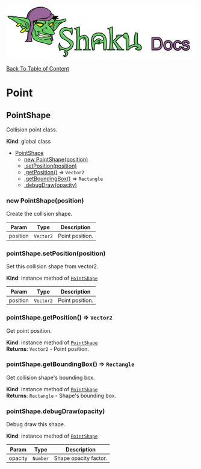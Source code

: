 ![Shaku JS](resources/logo-sm.png)

[Back To Table of Content](index.md)

# Point

<a name="PointShape"></a>

## PointShape
Collision point class.

**Kind**: global class  

* [PointShape](#PointShape)
    * [new PointShape(position)](#new_PointShape_new)
    * [.setPosition(position)](#PointShape+setPosition)
    * [.getPosition()](#PointShape+getPosition) ⇒ <code>Vector2</code>
    * [.getBoundingBox()](#PointShape+getBoundingBox) ⇒ <code>Rectangle</code>
    * [.debugDraw(opacity)](#PointShape+debugDraw)

<a name="new_PointShape_new"></a>

### new PointShape(position)
Create the collision shape.


| Param | Type | Description |
| --- | --- | --- |
| position | <code>Vector2</code> | Point position. |

<a name="PointShape+setPosition"></a>

### pointShape.setPosition(position)
Set this collision shape from vector2.

**Kind**: instance method of [<code>PointShape</code>](#PointShape)  

| Param | Type | Description |
| --- | --- | --- |
| position | <code>Vector2</code> | Point position. |

<a name="PointShape+getPosition"></a>

### pointShape.getPosition() ⇒ <code>Vector2</code>
Get point position.

**Kind**: instance method of [<code>PointShape</code>](#PointShape)  
**Returns**: <code>Vector2</code> - Point position.  
<a name="PointShape+getBoundingBox"></a>

### pointShape.getBoundingBox() ⇒ <code>Rectangle</code>
Get collision shape's bounding box.

**Kind**: instance method of [<code>PointShape</code>](#PointShape)  
**Returns**: <code>Rectangle</code> - Shape's bounding box.  
<a name="PointShape+debugDraw"></a>

### pointShape.debugDraw(opacity)
Debug draw this shape.

**Kind**: instance method of [<code>PointShape</code>](#PointShape)  

| Param | Type | Description |
| --- | --- | --- |
| opacity | <code>Number</code> | Shape opacity factor. |


